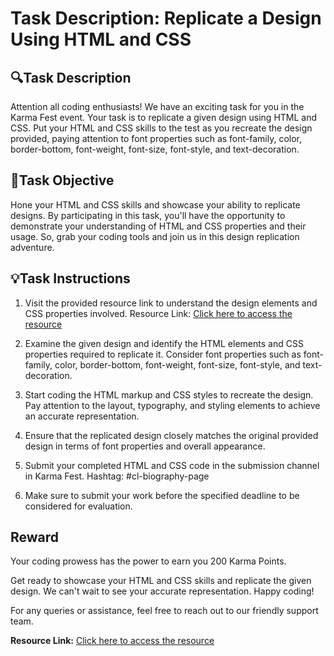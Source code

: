 # Task Description: Replicate a Design Using HTML and CSS

## 🔍Task Description
Attention all coding enthusiasts! We have an exciting task for you in the Karma Fest event. Your task is to replicate a given design using HTML and CSS. Put your HTML and CSS skills to the test as you recreate the design provided, paying attention to font properties such as font-family, color, border-bottom, font-weight, font-size, font-style, and text-decoration.

## 🎯Task Objective
Hone your HTML and CSS skills and showcase your ability to replicate designs. By participating in this task, you'll have the opportunity to demonstrate your understanding of HTML and CSS properties and their usage. So, grab your coding tools and join us in this design replication adventure.

## 💡Task Instructions
1. Visit the provided resource link to understand the design elements and CSS properties involved.
   Resource Link: [Click here to access the resource](https://developer.mozilla.org/en-US/docs/Learn/CSS/First_steps)

2. Examine the given design and identify the HTML elements and CSS properties required to replicate it. Consider font properties such as font-family, color, border-bottom, font-weight, font-size, font-style, and text-decoration.

3. Start coding the HTML markup and CSS styles to recreate the design. Pay attention to the layout, typography, and styling elements to achieve an accurate representation.

4. Ensure that the replicated design closely matches the original provided design in terms of font properties and overall appearance.

5. Submit your completed HTML and CSS code in the submission channel in Karma Fest.
   Hashtag: #cl-biography-page

6. Make sure to submit your work before the specified deadline to be considered for evaluation.

## Reward
Your coding prowess has the power to earn you 200 Karma Points.

Get ready to showcase your HTML and CSS skills and replicate the given design. We can't wait to see your accurate representation. Happy coding!

For any queries or assistance, feel free to reach out to our friendly support team.

**Resource Link:** [Click here to access the resource](https://developer.mozilla.org/en-US/docs/Learn/CSS/First_steps)
